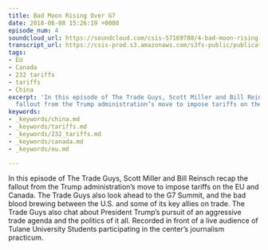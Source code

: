 ```yaml
---
title: Bad Moon Rising Over G7
date: 2018-06-08 15:26:19 +0000
episode_num: 4
soundcloud_url: https://soundcloud.com/csis-57169780/4-bad-moon-rising-over-g7?in=csis-57169780/sets/the-trade-guys
transcript_url: https://csis-prod.s3.amazonaws.com/s3fs-public/publication/180730_Bad_Moon_Rising_Over_0.pdf?ZoDYa0aQDupeF3M6eO5ZgKZSKqXClNtS
tags:
- EU
- Canada
- 232 tariffs
- tariffs
- China
excerpt: 'In this episode of The Trade Guys, Scott Miller and Bill Reinsch recap the
  fallout from the Trump administration’s move to impose tariffs on the EU and Canada. '
keywords:
- _keywords/china.md
- _keywords/tariffs.md
- _keywords/232_tariffs.md
- _keywords/canada.md
- _keywords/eu.md

---
```

In this episode of The Trade Guys, Scott Miller and Bill Reinsch recap the fallout from the Trump administration’s move to impose tariffs on the EU and Canada. The Trade Guys also look ahead to the G7 Summit, and the bad blood brewing between the U.S. and some of its key allies on trade. The Trade Guys also chat about President Trump’s pursuit of an aggressive trade agenda and the politics of it all. Recorded in front of a live audience of Tulane University Students participating in the center’s journalism practicum.